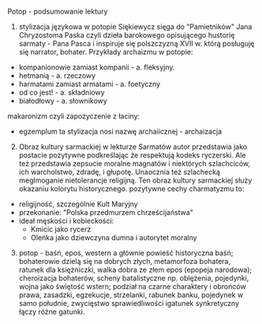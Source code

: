 Potop - podsumowanie lektury

1. stylizacja językowa w potopie
Siękiewycz sięga do "Pamietników" Jana Chryzostoma Paska czyli dzieła barokowego opisującego hustorię sarmaty - Pana Pasca i inspiruje się polszczyzną XVII w. którą posługuję się narrator, bohater. 
Przykłady archaizmu w potopie: 
- kompanionowie zamiast kompanii - a. fleksyjny.
- hetmanią - a. rzeczowy 
- harmatami zamiast armatami - a. foetyczny 
- od co jest! - a. składniowy 
- białodłowy - a. słownikowy 

makaronizm czyli zapożyczenie z łaciny:
- egzemplum ta stylizacja nosi nazwę archaiicznej - archaizacja

2. Obraz kultury sarmackiej w lekturze
Sarmatów autor przedstawia jako postacie pozytywne podkreślając że respektują kodeks ryczerski. Ale też przedstawia zepsucie moralne magnatów i niektórych szlachciców, ich warcholstwo, zdradę, i głupotę. Unaocznia też szlachecką meglmoganie nietolerancje religijną. Ten obraz kultury sarmackiej służy okazaniu kolorytu historycznego. 
pozytywne cechy charmatyzmu to:
- religijność, szczególnie Kult Maryjny
- przekonanie: "Polska przedmurzem chrześcijaństwa" 
- ideał męskości i kobieckości: 
	* Kmicic jako rycerz
	* Oleńka jako dziewczyna dumna i autorytet moralny

3. potop - baśń, epos, western a głównie powieść historyczna
baśń; bohaterowie dzielą się na dobrych złych, metamorfoza bohatera, ratunek dla księżniczki, walka dobra ze złem 
epos (epopeja narodowa); cheroizacja bohaterów, scheny batalistyczne np. oblężenia, pojedynki, wojna jako świętość
wstern; podział na czarne charaktery i obrońców prawa, zasadzki, egzekucje, strzelanki, rabunek banku, pojedynek w samo południe, zwycięstwo sprawiedliwości
igatunek synkretyczny łączy różne gatunki. 

